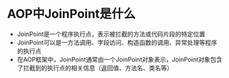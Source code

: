 # AOP中JoinPoint是什么
- JoinPoint是一个程序执行点，表示被拦截的方法或代码片段的特定位置
- JoinPoint可以是一方法调用、字段访问、构造函数的调用、异常处理等程序的执行点
- 在AOP框架中，JoinPoint通常由一个JoinPoint对象表示，JoinPoint对象包含了拦截到的执行点的相关信息（返回值、方法名、类名等）